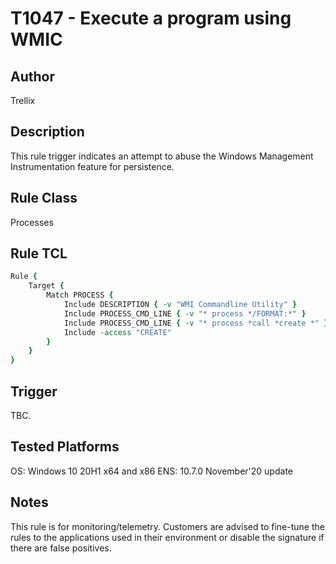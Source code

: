 # T1047 - Execute a program using WMIC

## Author
Trellix

## Description
This rule trigger indicates an attempt to abuse the Windows Management Instrumentation feature for persistence. 

## Rule Class 
Processes

## Rule TCL
```tcl
Rule {
    Target {
        Match PROCESS {
            Include DESCRIPTION { -v "WMI Commandline Utility" }
            Include PROCESS_CMD_LINE { -v "* process */FORMAT:*" }
            Include PROCESS_CMD_LINE { -v "* process *call *create *" }
            Include -access "CREATE"
        }
    }    
}
```

## Trigger
TBC.

## Tested Platforms
OS: Windows 10 20H1 x64 and x86
ENS: 10.7.0 November'20 update

## Notes
This rule is for monitoring/telemetry. Customers are advised to fine-tune the rules to the applications used in their environment or disable the signature if there are false positives.